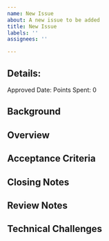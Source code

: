 ```yaml
---
name: New Issue
about: A new issue to be added
title: New Issue
labels: ''
assignees: ''

---
```


## Details:
Approved Date:
Points Spent: 0

## Background

## Overview

## Acceptance Criteria

## Closing Notes

## Review Notes

## Technical Challenges
